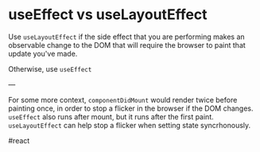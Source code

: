 # useEffect vs useLayoutEffect

Use `useLayoutEffect` if the side effect that you are performing makes an observable change to the DOM that will require the browser to paint that update you've made.

Otherwise, use `useEffect`

—

For some more context, `componentDidMount` would render twice before painting once, in order to stop a flicker in the browser if the DOM changes. `useEffect` also runs after mount, but it runs after the first paint. `useLayoutEffect` can help stop a flicker when setting state syncrhonously.

#react
